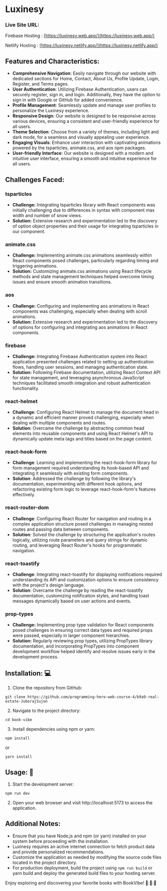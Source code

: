 # Luxinesy

### Live Site URL:

Firebase Hosting : [https://luxinesy.web.app/](https://luxinesy.web.app/)

Netlify Hosting : [https://luxinesy.netlify.app/](https://luxinesy.netlify.app/)

## Features and Characteristics:

- **Comprehensive Navigation**: Easily navigate through our website with dedicated sections for Home, Contact, About Us, Profile Update, Login, Register, and Terms pages.
- **User Authentication**: Utilizing Firebase Authentication, users can securely register, sign in, and login. Additionally, they have the option to sign in with Google or GitHub for added convenience.
- **Profile Management**: Seamlessly update and manage user profiles to personalize the Luxinesy experience.
- **Responsive Design**: Our website is designed to be responsive across various devices, ensuring a consistent and user-friendly experience for all users.
- **Theme Selection**: Choose from a variety of themes, including light and dark mode, for a seamless and visually appealing user experience.
- **Engaging Visuals**: Enhance user interaction with captivating animations powered by the tsparticles, animate.css, and aos npm packages.
- **User-friendly Interface**: Our website is designed with a modern and intuitive user interface, ensuring a smooth and intuitive experience for all users.

## Challenges Faced:

### tsparticles

- **Challenge:** Integrating tsparticles library with React components was initially challenging due to differences in syntax with component max width and number of snow views.
- **Solution:** Extensive research and experimentation led to the discovery of option object properties and their usage for integrating tsparticles in our component.

### animate.css

- **Challenge:** Implementing animate.css animations seamlessly within React components posed challenges, particularly regarding timing and triggering animations.
- **Solution:** Customizing animate.css animations using React lifecycle methods and state management techniques helped overcome timing issues and ensure smooth animation transitions.

### aos

- **Challenge:** Configuring and implementing aos animations in React components was challenging, especially when dealing with scroll animations.
- **Solution:** Extensive research and experimentation led to the discovery of options for configuring and integrating aos animations in React components.

### firebase

- **Challenge:** Integrating Firebase Authentication system into React application presented challenges related to setting up authentication flows, handling user sessions, and managing authentication state.
- **Solution:** Following Firebase documentation, utilizing React Context API for state management, and leveraging asynchronous JavaScript techniques facilitated smooth integration and robust authentication functionality.

### react-helmet

- **Challenge**: Configuring React Helmet to manage the document head in a dynamic and efficient manner proved challenging, especially when dealing with multiple components and routes.
- **Solution**: Overcame the challenge by abstracting common head elements into reusable components and using React Helmet's API to dynamically update meta tags and titles based on the page content.

### react-hook-form

- **Challenge**: Learning and implementing the react-hook-form library for form management required understanding its hook-based API and integrating it seamlessly with existing form components.
- **Solution**: Addressed the challenge by following the library's documentation, experimenting with different hook options, and refactoring existing form logic to leverage react-hook-form's features effectively.

### react-router-dom

- **Challenge**: Configuring React Router for navigation and routing in a complex application structure posed challenges in managing nested routes and passing data between components.
- **Solution**: Solved the challenge by structuring the application's routes logically, utilizing route parameters and query strings for dynamic routing, and leveraging React Router's hooks for programmatic navigation.

### react-toastify

- **Challenge**: Integrating react-toastify for displaying notifications required understanding its API and customization options to ensure consistency with the project's design language.
- **Solution**: Overcame the challenge by reading the react-toastify documentation, customizing notification styles, and handling toast messages dynamically based on user actions and events.

### prop-types

- **Challenge:** Implementing prop type validation for React components posed challenges in ensuring correct data types and required props were passed, especially in larger component hierarchies.
- **Solution:** Regularly reviewing prop types, utilizing PropTypes library documentation, and incorporating PropTypes into component development workflow helped identify and resolve issues early in the development process.

## Installation: :computer:

1. Clone the repository from GitHub:

```
git clone https://github.com/programming-hero-web-course-4/b9a9-real-estate-JuborajSujon
```

2. Navigate to the project directory:

```
cd book-vibe
```

3. Install dependencies using npm or yarn:

```
npm install
```

or

```
yarn install
```

## Usage: :book:

1. Start the development server:

```
npm run dev
```

2. Open your web browser and visit http://localhost:5173 to access the application.

## Additional Notes:

- Ensure that you have Node.js and npm (or yarn) installed on your system before proceeding with the installation.
- Luxinesy requires an active internet connection to fetch product data and provide personalized recommendations.
- Customize the application as needed by modifying the source code files located in the project directory.
- For production deployment, build the project using `npm run build` or yarn build and deploy the generated build files to your hosting server.

Enjoy exploring and discovering your favorite books with BookVibe! :rocket:::rocket:::rocket:

